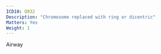 ```yaml
---
ICD10: Q932
Description: "Chromosome replaced with ring or dicentric"
Matters: Yes
Weight: 1
---
```

Airway

